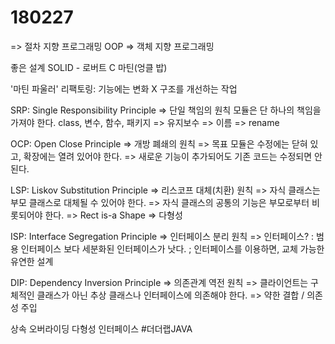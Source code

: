 # 180227

=> 절차 지향 프로그래밍
OOP
=> 객체 지향 프로그래밍

좋은 설계
SOLID - 로버트 C 마틴(엉클 밥)

'마틴 파울러'
리팩토링: 기능에는 변화 X
구조를 개선하는 작업

SRP: Single Responsibility Principle
=> 단일 책임의 원칙
모듈은 단 하나의 책임을 가져야 한다.
class, 변수, 함수, 패키지
=> 유지보수
=> 이름 => rename


OCP: Open Close Principle
=> 개방 폐쇄의 원칙
=> 목표
모듈은 수정에는 닫혀 있고, 확장에는 열려 있어야 한다.
=> 새로운 기능이 추가되어도 기존 코드는 수정되면 안된다.


LSP: Liskov Substitution Principle
=> 리스코프 대체(치환) 원칙
=> 자식 클래스는 부모 클래스로 대체될 수 있어야 한다.
=> 자식 클래스의 공통의 기능은 부모로부터 비롯되어야 한다.
=> Rect is-a Shape
=> 다형성

ISP: Interface Segregation Principle
=> 인터페이스 분리 원칙
=> 인터페이스?
: 범용 인터페이스 보다 세분화된 인터페이스가 낫다.
; 인터페이스를 이용하면, 교체 가능한 유연한 설계

DIP: Dependency Inversion Principle
=> 의존관계 역전 원칙
=> 클라이언트는 구체적인 클래스가 아닌 추상 클래스나
인터페이스에 의존해야 한다.
=> 약한 결합 / 의존성 주입




상속
오버라이딩
다형성
인터페이스
#더더랩JAVA